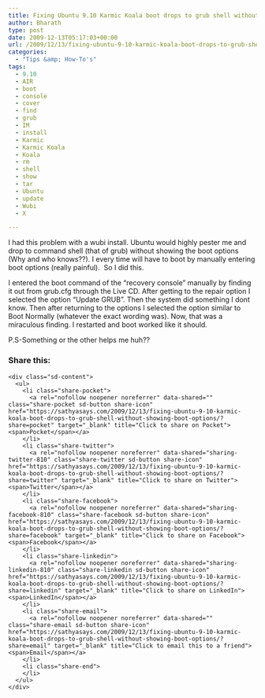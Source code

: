 ```yaml
---
title: Fixing Ubuntu 9.10 Karmic Koala boot drops to grub shell without showing boot options
author: Bharath
type: post
date: 2009-12-13T05:17:03+00:00
url: /2009/12/13/fixing-ubuntu-9-10-karmic-koala-boot-drops-to-grub-shell-without-showing-boot-options/
categories:
  - "Tips &amp; How-To's"
tags:
  - 9.10
  - AIR
  - boot
  - console
  - cover
  - find
  - grub
  - IM
  - install
  - Karmic
  - Karmic Koala
  - Koala
  - rm
  - shell
  - show
  - tar
  - Ubuntu
  - update
  - Wubi
  - X

---
```

I had this problem with a wubi install. Ubuntu would highly pester me and drop to command shell (that of grub) without showing the boot options (Why and who knows??). I every time will have to boot by manually entering boot options (really painful).  So I did this.

I entered the boot command of the &#8220;recovery console&#8221; manually by finding it out from grub.cfg through the Live CD. After getting to the repair option I selected the option &#8220;Update GRUB&#8221;. Then the system did something I dont know. Then after returning to the options I selected the option similar to Boot Normally (whatever the exact wording was). Now, that was a miraculous finding. I restarted and boot worked like it should.

P.S-Something or the other helps me huh??

<div class="sharedaddy sd-sharing-enabled">
  <div class="robots-nocontent sd-block sd-social sd-social-icon-text sd-sharing">
    <h3 class="sd-title">
      Share this:
    </h3>
    
    <div class="sd-content">
      <ul>
        <li class="share-pocket">
          <a rel="nofollow noopener noreferrer" data-shared="" class="share-pocket sd-button share-icon" href="https://sathyasays.com/2009/12/13/fixing-ubuntu-9-10-karmic-koala-boot-drops-to-grub-shell-without-showing-boot-options/?share=pocket" target="_blank" title="Click to share on Pocket"><span>Pocket</span></a>
        </li>
        <li class="share-twitter">
          <a rel="nofollow noopener noreferrer" data-shared="sharing-twitter-810" class="share-twitter sd-button share-icon" href="https://sathyasays.com/2009/12/13/fixing-ubuntu-9-10-karmic-koala-boot-drops-to-grub-shell-without-showing-boot-options/?share=twitter" target="_blank" title="Click to share on Twitter"><span>Twitter</span></a>
        </li>
        <li class="share-facebook">
          <a rel="nofollow noopener noreferrer" data-shared="sharing-facebook-810" class="share-facebook sd-button share-icon" href="https://sathyasays.com/2009/12/13/fixing-ubuntu-9-10-karmic-koala-boot-drops-to-grub-shell-without-showing-boot-options/?share=facebook" target="_blank" title="Click to share on Facebook"><span>Facebook</span></a>
        </li>
        <li class="share-linkedin">
          <a rel="nofollow noopener noreferrer" data-shared="sharing-linkedin-810" class="share-linkedin sd-button share-icon" href="https://sathyasays.com/2009/12/13/fixing-ubuntu-9-10-karmic-koala-boot-drops-to-grub-shell-without-showing-boot-options/?share=linkedin" target="_blank" title="Click to share on LinkedIn"><span>LinkedIn</span></a>
        </li>
        <li class="share-email">
          <a rel="nofollow noopener noreferrer" data-shared="" class="share-email sd-button share-icon" href="https://sathyasays.com/2009/12/13/fixing-ubuntu-9-10-karmic-koala-boot-drops-to-grub-shell-without-showing-boot-options/?share=email" target="_blank" title="Click to email this to a friend"><span>Email</span></a>
        </li>
        <li class="share-end">
        </li>
      </ul>
    </div>
  </div>
</div>